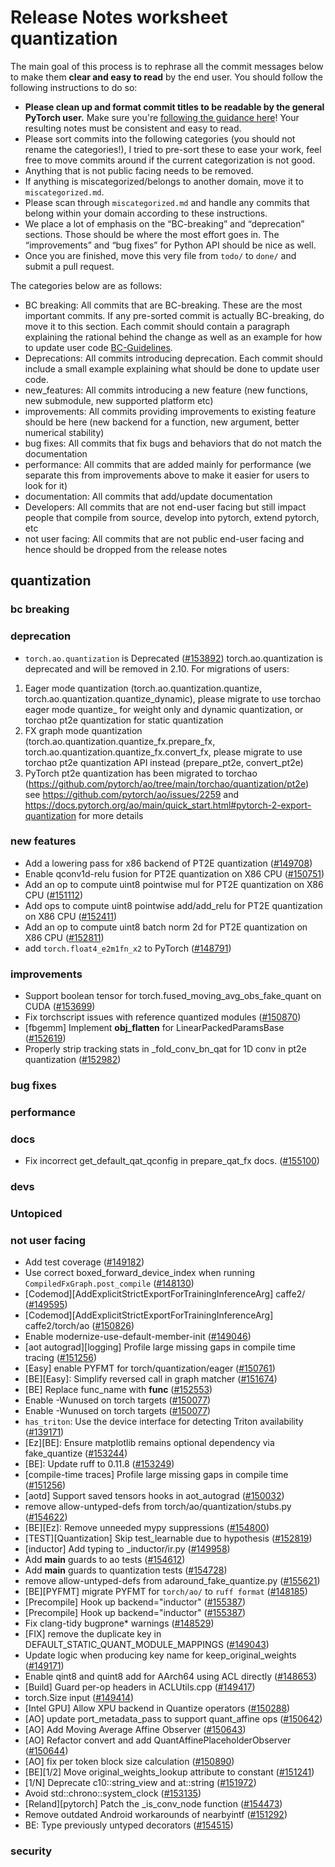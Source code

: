 
# Release Notes worksheet quantization

The main goal of this process is to rephrase all the commit messages below to make them **clear and easy to read** by the end user. You should follow the following instructions to do so:

* **Please clean up and format commit titles to be readable by the general PyTorch user.** Make sure you're [following the guidance here](https://docs.google.com/document/d/14OmgGBr1w6gl1VO47GGGdwrIaUNr92DFhQbY_NEk8mQ/edit)! Your resulting notes must be consistent and easy to read.
* Please sort commits into the following categories (you should not rename the categories!), I tried to pre-sort these to ease your work, feel free to move commits around if the current categorization is not good.
* Anything that is not public facing needs to be removed.
* If anything is miscategorized/belongs to another domain, move it to `miscategorized.md`.
* Please scan through `miscategorized.md` and handle any commits that belong within your domain according to these instructions.
* We place a lot of emphasis on the “BC-breaking” and “deprecation” sections. Those should be where the most effort goes in. The “improvements” and “bug fixes” for Python API should be nice as well.
* Once you are finished, move this very file from `todo/` to `done/` and submit a pull request.

The categories below are as follows:

* BC breaking: All commits that are BC-breaking. These are the most important commits. If any pre-sorted commit is actually BC-breaking, do move it to this section. Each commit should contain a paragraph explaining the rational behind the change as well as an example for how to update user code [BC-Guidelines](https://docs.google.com/document/d/14OmgGBr1w6gl1VO47GGGdwrIaUNr92DFhQbY_NEk8mQ/edit#heading=h.a9htwgvvec1m).
* Deprecations: All commits introducing deprecation. Each commit should include a small example explaining what should be done to update user code.
* new_features: All commits introducing a new feature (new functions, new submodule, new supported platform etc)
* improvements: All commits providing improvements to existing feature should be here (new backend for a function, new argument, better numerical stability)
* bug fixes: All commits that fix bugs and behaviors that do not match the documentation
* performance: All commits that are added mainly for performance (we separate this from improvements above to make it easier for users to look for it)
* documentation: All commits that add/update documentation
* Developers: All commits that are not end-user facing but still impact people that compile from source, develop into pytorch, extend pytorch, etc
* not user facing: All commits that are not public end-user facing and hence should be dropped from the release notes

## quantization
### bc breaking
### deprecation
* `torch.ao.quantization` is Deprecated ([#153892](https://github.com/pytorch/pytorch/pull/153892))
torch.ao.quantization is deprecated and will be removed in 2.10.
For migrations of users:
1. Eager mode quantization (torch.ao.quantization.quantize, torch.ao.quantization.quantize_dynamic), please migrate to use torchao eager mode quantize_ for weight only and dynamic quantization, or torchao pt2e quantization for static quantization
2. FX graph mode quantization (torch.ao.quantization.quantize_fx.prepare_fx, torch.ao.quantization.quantize_fx.convert_fx, please migrate to use torchao pt2e quantization API instead (prepare_pt2e, convert_pt2e)
3. PyTorch pt2e quantization has been migrated to torchao (https://github.com/pytorch/ao/tree/main/torchao/quantization/pt2e)
see https://github.com/pytorch/ao/issues/2259 and https://docs.pytorch.org/ao/main/quick_start.html#pytorch-2-export-quantization for more details

### new features
- Add a lowering pass for x86 backend of PT2E quantization ([#149708](https://github.com/pytorch/pytorch/pull/149708))
- Enable qconv1d-relu fusion for PT2E quantization on X86 CPU ([#150751](https://github.com/pytorch/pytorch/pull/150751))
- Add an op to compute uint8 pointwise mul for PT2E quantization on X86 CPU ([#151112](https://github.com/pytorch/pytorch/pull/151112))
- Add ops to compute uint8 pointwise add/add_relu for PT2E quantization on X86 CPU ([#152411](https://github.com/pytorch/pytorch/pull/152411))
- Add an op to compute uint8 batch norm 2d for PT2E quantization on X86 CPU ([#152811](https://github.com/pytorch/pytorch/pull/152811))
- add `torch.float4_e2m1fn_x2` to PyTorch ([#148791](https://github.com/pytorch/pytorch/pull/148791))

### improvements
- Support boolean tensor for torch.fused_moving_avg_obs_fake_quant on CUDA ([#153699](https://github.com/pytorch/pytorch/pull/153699))
- Fix torchscript issues with reference quantized modules ([#150870](https://github.com/pytorch/pytorch/pull/150870))
- [fbgemm] Implement __obj_flatten__ for LinearPackedParamsBase ([#152619](https://github.com/pytorch/pytorch/pull/152619))
- Properly strip tracking stats in  _fold_conv_bn_qat for 1D conv in pt2e quantization ([#152982](https://github.com/pytorch/pytorch/pull/152982))


### bug fixes
### performance
### docs
- Fix incorrect get_default_qat_qconfig in prepare_qat_fx docs. ([#155100](https://github.com/pytorch/pytorch/pull/155100))
### devs
### Untopiced

### not user facing
- Add test coverage ([#149182](https://github.com/pytorch/pytorch/pull/149182))
- Use correct boxed_forward_device_index when running `CompiledFxGraph.post_compile` ([#148130](https://github.com/pytorch/pytorch/pull/148130))
- [Codemod][AddExplicitStrictExportForTrainingInferenceArg] caffe2/ ([#149595](https://github.com/pytorch/pytorch/pull/149595))
- [Codemod][AddExplicitStrictExportForTrainingInferenceArg] caffe2/torch/ao ([#150826](https://github.com/pytorch/pytorch/pull/150826))
- Enable modernize-use-default-member-init ([#149046](https://github.com/pytorch/pytorch/pull/149046))
- [aot autograd][logging] Profile large missing gaps in compile time tracing ([#151256](https://github.com/pytorch/pytorch/pull/151256))
- [Easy] enable PYFMT for torch/quantization/eager ([#150761](https://github.com/pytorch/pytorch/pull/150761))
- [BE][Easy]: Simplify reversed call in graph matcher ([#151674](https://github.com/pytorch/pytorch/pull/151674))
- [BE] Replace func_name with __func__ ([#152553](https://github.com/pytorch/pytorch/pull/152553))
- Enable -Wunused on torch targets ([#150077](https://github.com/pytorch/pytorch/pull/150077))
- Enable -Wunused on torch targets ([#150077](https://github.com/pytorch/pytorch/pull/150077))
- `has_triton`: Use the device interface for detecting Triton availability ([#139171](https://github.com/pytorch/pytorch/pull/139171))
- [Ez][BE]: Ensure matplotlib remains optional dependency via fake_quantize ([#153244](https://github.com/pytorch/pytorch/pull/153244))
- [BE]: Update ruff to 0.11.8 ([#153249](https://github.com/pytorch/pytorch/pull/153249))
- [compile-time traces] Profile large missing gaps in compile time ([#151256](https://github.com/pytorch/pytorch/pull/151256))
- [aotd] Support saved tensors hooks in aot_autograd ([#150032](https://github.com/pytorch/pytorch/pull/150032))
- remove allow-untyped-defs from torch/ao/quantization/stubs.py ([#154622](https://github.com/pytorch/pytorch/pull/154622))
- [BE][Ez]: Remove unneeded mypy suppressions ([#154800](https://github.com/pytorch/pytorch/pull/154800))
- [TEST][Quantization] Skip test_learnable due to hypothesis ([#152819](https://github.com/pytorch/pytorch/pull/152819))
- [inductor] Add typing to _inductor/ir.py ([#149958](https://github.com/pytorch/pytorch/pull/149958))
- Add __main__ guards to ao tests ([#154612](https://github.com/pytorch/pytorch/pull/154612))
- Add __main__ guards to quantization tests ([#154728](https://github.com/pytorch/pytorch/pull/154728))
- remove allow-untyped-defs from adaround_fake_quantize.py ([#155621](https://github.com/pytorch/pytorch/pull/155621))
- [BE][PYFMT] migrate PYFMT for `torch/ao/` to `ruff format` ([#148185](https://github.com/pytorch/pytorch/pull/148185))
- [Precompile] Hook up backend="inductor"  ([#155387](https://github.com/pytorch/pytorch/pull/155387))
- [Precompile] Hook up backend="inductor"  ([#155387](https://github.com/pytorch/pytorch/pull/155387))
- Fix clang-tidy bugprone* warnings ([#148529](https://github.com/pytorch/pytorch/pull/148529))
- [FIX] remove the duplicate key in DEFAULT_STATIC_QUANT_MODULE_MAPPINGS ([#149043](https://github.com/pytorch/pytorch/pull/149043))
- Update logic when producing key name for keep_original_weights ([#149171](https://github.com/pytorch/pytorch/pull/149171))
- Enable qint8 and quint8 add for AArch64 using ACL directly ([#148653](https://github.com/pytorch/pytorch/pull/148653))
- [Build] Guard per-op headers in ACLUtils.cpp ([#149417](https://github.com/pytorch/pytorch/pull/149417))
- torch.Size input ([#149414](https://github.com/pytorch/pytorch/pull/149414))
- [Intel GPU] Allow XPU backend in Quantize operators ([#150288](https://github.com/pytorch/pytorch/pull/150288))
- [AO] update port_metadata_pass to support quant_affine ops ([#150642](https://github.com/pytorch/pytorch/pull/150642))
- [AO] Add Moving Average Affine Observer ([#150643](https://github.com/pytorch/pytorch/pull/150643))
- [AO] Refactor convert and add QuantAffinePlaceholderObserver ([#150644](https://github.com/pytorch/pytorch/pull/150644))
- [AO] fix per token block size calculation ([#150890](https://github.com/pytorch/pytorch/pull/150890))
- [BE][1/2] Move original_weights_lookup attribute to constant ([#151241](https://github.com/pytorch/pytorch/pull/151241))
- [1/N] Deprecate c10::string_view and at::string ([#151972](https://github.com/pytorch/pytorch/pull/151972))
- Avoid  std::chrono::system_clock  ([#153135](https://github.com/pytorch/pytorch/pull/153135))
- [Reland][pytorch] Patch the _is_conv_node function ([#154473](https://github.com/pytorch/pytorch/pull/154473))
- Remove outdated Android workarounds of nearbyintf ([#151292](https://github.com/pytorch/pytorch/pull/151292))
- BE: Type previously untyped decorators ([#154515](https://github.com/pytorch/pytorch/pull/154515))

### security
